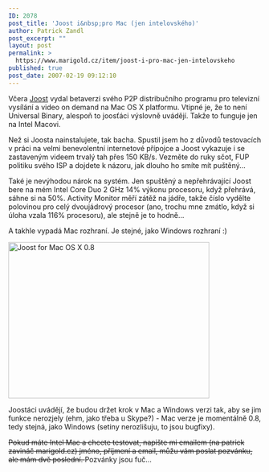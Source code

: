 ```yaml
---
ID: 2078
post_title: 'Joost i&nbsp;pro Mac (jen intelovského)'
author: Patrick Zandl
post_excerpt: ""
layout: post
permalink: >
  https://www.marigold.cz/item/joost-i-pro-mac-jen-intelovskeho
published: true
post_date: 2007-02-19 09:12:10
---
```

Včera <a href="https://www.joost.com/">Joost</a> vydal betaverzi svého P2P distribučního programu pro televizní vysílání a video on demand na Mac OS X platformu. Vtipné je, že to není Universal Binary, alespoň to joosťáci výslovně uvádějí. Takže to funguje jen na Intel Macovi. 

Než si Joosta nainstalujete, tak bacha. Spustil jsem ho z důvodů testovacích v práci na velmi benevolentní internetové přípojce a Joost vykazuje i se zastaveným videem trvalý tah přes 150 KB/s. Vezměte do ruky sčot, FUP politiku svého ISP a dojdete k názoru, jak dlouho ho smíte mít puštěný... 

Také je nevýhodou nárok na systém. Jen spuštěný a nepřehrávající Joost bere na mém Intel Core Duo 2 GHz 14% výkonu procesoru, když přehrává, sáhne si na 50%. Activity Monitor měří zátěž na jádře, takže číslo vydělte polovinou pro celý dvoujádrový procesor (ano, trochu mne zmátlo, když si úloha vzala 116% procesoru), ale stejně je to hodně...

A takhle vypadá Mac rozhraní. Je stejné, jako Windows rozhraní :) 

<a href="http://www.marigold.cz/wp-content/Screenshot_10.jpg"><img src="http://www.marigold.cz/wp-content/_Screenshot_10.jpg" width="400" height="311" alt="Joost for Mac OS X 0.8" title="Joost for Mac OS X 0.8"  /></a>

Joostáci uvádějí, že budou držet krok v Mac a Windows verzi tak, aby se jim funkce nerozjely (ehm, jako třeba u Skype?) - Mac verze je momentálně 0.8, tedy stejná, jako Windows (setiny nerozlišuju, to jsou bugfixy).

<s>Pokud máte Intel Mac a chcete testovat, napište mi emailem (na patrick zavináč marigold.cz) jméno, příjmení a email, můžu vám poslat pozvánku, ale mám dvě poslední. </s> Pozvánky jsou fuč...